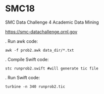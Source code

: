 # SMC18
SMC Data Challenge 4 Academic Data Mining

https://smc-datachallenge.ornl.gov


. Run awk code:

`awk -f prob2.awk data_dir/*.txt`

. Compile Swift code:

`stc runprob2.swift #will generate tic file`

. Run Swift code:

`turbine -n 340 runprob2.tic`
